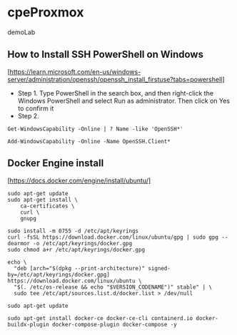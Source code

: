 # cpeProxmox
demoLab

## How to Install SSH PowerShell on Windows 
[https://learn.microsoft.com/en-us/windows-server/administration/openssh/openssh_install_firstuse?tabs=powershell]
- Step 1. Type PowerShell in the search box, and then right-click the Windows PowerShell and select Run as administrator. Then click on Yes to confirm it
- Step 2.
```
Get-WindowsCapability -Online | ? Name -like 'OpenSSH*'
```
```
Add-WindowsCapability -Online -Name OpenSSH.Client*
```

## Docker Engine install
[https://docs.docker.com/engine/install/ubuntu/]
```
sudo apt-get update
sudo apt-get install \
    ca-certificates \
    curl \
    gnupg

sudo install -m 0755 -d /etc/apt/keyrings
curl -fsSL https://download.docker.com/linux/ubuntu/gpg | sudo gpg --dearmor -o /etc/apt/keyrings/docker.gpg
sudo chmod a+r /etc/apt/keyrings/docker.gpg

echo \
  "deb [arch="$(dpkg --print-architecture)" signed-by=/etc/apt/keyrings/docker.gpg] https://download.docker.com/linux/ubuntu \
  "$(. /etc/os-release && echo "$VERSION_CODENAME")" stable" | \
  sudo tee /etc/apt/sources.list.d/docker.list > /dev/null

sudo apt-get update

sudo apt-get install docker-ce docker-ce-cli containerd.io docker-buildx-plugin docker-compose-plugin docker-compose -y
```
